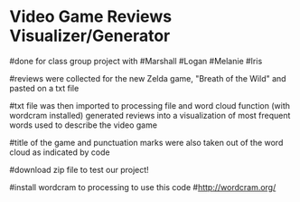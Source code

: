 # Video Game Reviews Visualizer/Generator

#done for class group project with 
#Marshall #Logan #Melanie #Iris

#reviews were collected for the new Zelda game, "Breath of the Wild" and pasted on a txt file

#txt file was then imported to processing file and word cloud function (with wordcram installed) generated reviews into a visualization of most frequent words used to describe the video game

#title of the game and punctuation marks were also taken out of the word cloud as indicated by code

#download zip file to test our project!

#install wordcram to processing to use this code
#http://wordcram.org/
